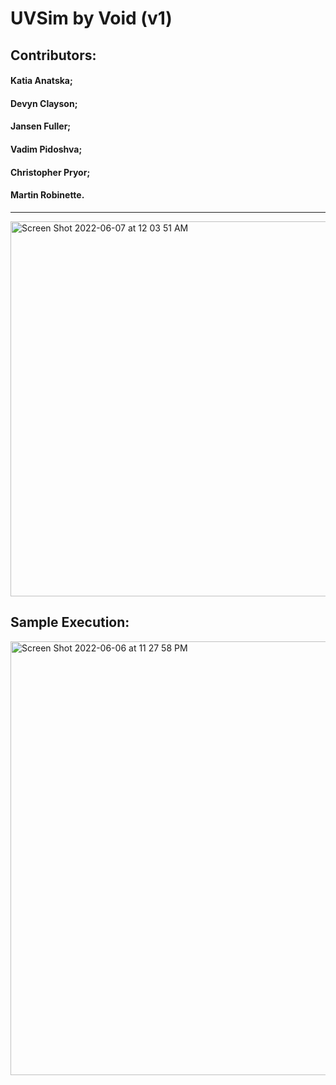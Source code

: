 
# UVSim by Void (v1)
## Contributors: 
#### Katia Anatska;
#### Devyn Clayson;
#### Jansen Fuller;
#### Vadim Pidoshva;
#### Christopher Pryor;
#### Martin Robinette.
------------------------
<img width="600" alt="Screen Shot 2022-06-07 at 12 03 51 AM" src="https://user-images.githubusercontent.com/84491549/172307312-fc21bcdf-f354-4fb4-a72c-d7ca1a5e0122.png">

## Sample Execution:
<img width="694" alt="Screen Shot 2022-06-06 at 11 27 58 PM" src="https://user-images.githubusercontent.com/84491549/172308203-991132d9-db23-45dd-8916-6890039e15ff.png">
